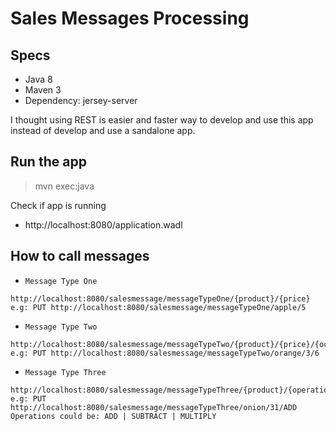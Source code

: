 # Sales Messages Processing


## Specs

- Java 8
- Maven 3
- Dependency: jersey-server

I thought using REST is easier and faster way to develop and use this app instead of develop and use a sandalone app. 

## Run the app

> mvn exec:java

Check if app is running

- http://localhost:8080/application.wadl


## How to call messages

- `Message Type One`
```
http://localhost:8080/salesmessage/messageTypeOne/{product}/{price}
e.g: PUT http://localhost:8080/salesmessage/messageTypeOne/apple/5
```


- `Message Type Two`
```
http://localhost:8080/salesmessage/messageTypeTwo/{product}/{price}/{ocurrences}
e.g: PUT http://localhost:8080/salesmessage/messageTypeTwo/orange/3/6
```


- `Message Type Three`
```
http://localhost:8080/salesmessage/messageTypeThree/{product}/{operation}
e.g: PUT http://localhost:8080/salesmessage/messageTypeThree/onion/31/ADD
Operations could be: ADD | SUBTRACT | MULTIPLY
``` 


